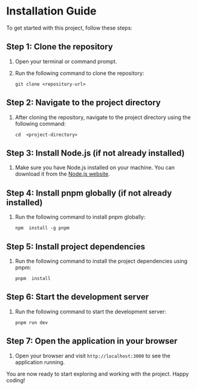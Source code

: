 # Installation Guide

To get started with this project, follow these steps:

## Step 1: Clone the repository

1.  Open your terminal or command prompt.
2.  Run the following command to clone the repository:

    `git clone <repository-url>`

## Step 2: Navigate to the project directory

1.  After cloning the repository, navigate to the project directory using the following command:

    `cd  <project-directory>`

## Step 3: Install Node.js (if not already installed)

1.  Make sure you have Node.js installed on your machine. You can download it from the [Node.js website](https://nodejs.org/).

## Step 4: Install pnpm globally (if not already installed)

1.  Run the following command to install pnpm globally:

    `npm  install -g pnpm`

## Step 5: Install project dependencies

1.  Run the following command to install the project dependencies using pnpm:

    `pnpm  install`

## Step 6: Start the development server

1.  Run the following command to start the development server:

    `pnpm run dev`

## Step 7: Open the application in your browser

1.  Open your browser and visit `http://localhost:3000` to see the application running.

You are now ready to start exploring and working with the project. Happy coding!
